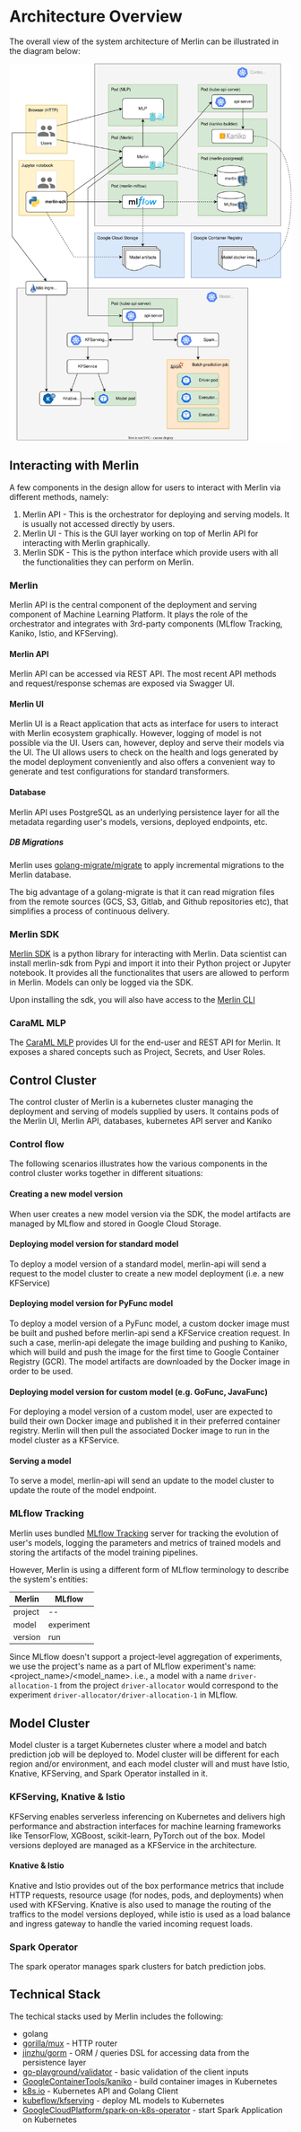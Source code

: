 # Architecture Overview

The overall view of the system architecture of Merlin can be illustrated in the diagram below:

![architecture](../diagrams/architecture.drawio.svg)

## Interacting with Merlin

A few components in the design allow for users to interact with Merlin via different methods, namely:

1. Merlin API - This is the orchestrator for deploying and serving models. It is usually not accessed directly by users.
2. Merlin UI - This is the GUI layer working on top of Merlin API for interacting with Merlin graphically.
3. Merlin SDK - This is the python interface which provide users with all the functionalities they can perform on Merlin.

### Merlin

Merlin API is the central component of the deployment and serving component of Machine Learning Platform. It plays the role of the orchestrator and integrates with 3rd-party components (MLflow Tracking, Kaniko, Istio, and KFServing).

#### Merlin API

Merlin API can be accessed via REST API. The most recent API methods and request/response schemas are exposed via Swagger UI.

#### Merlin UI

Merlin UI is a React application that acts as interface for users to interact with Merlin ecosystem graphically. However, logging of model is not possible via the UI. Users can, however, deploy and serve their models via the UI. The UI allows users to check on the health and logs generated by the model deployment conveniently and also offers a convenient way to generate and test configurations for standard transformers.

#### Database

Merlin API uses PostgreSQL as an underlying persistence layer for all the metadata regarding user's models, versions, deployed endpoints, etc.

##### DB Migrations

Merlin uses [golang-migrate/migrate](https://github.com/golang-migrate/migrate) to apply incremental migrations to the Merlin database.

The big advantage of a golang-migrate is that it can read migration files from the remote sources (GCS, S3, Gitlab, and Github repositories etc), that simplifies a process of continuous delivery.

### Merlin SDK

[Merlin SDK](./../user/connecting-to-merlin/python-sdk.md) is a python library for interacting with Merlin. Data scientist can install merlin-sdk from Pypi and import it into their Python project or Jupyter notebook. It provides all the functionalites that users are allowed to perform in Merlin. Models can only be logged via the SDK.

Upon installing the sdk, you will also have access to the [Merlin CLI](./../user/connecting-to-merlin/merlin-cli.md)

### CaraML MLP

The [CaraML MLP](https://github.com/caraml-dev/mlp) provides UI for the end-user and REST API for Merlin. It exposes a shared concepts such as Project, Secrets, and User Roles.

## Control Cluster

The control cluster of Merlin is a kubernetes cluster managing the deployment and serving of models supplied by users. It contains pods of the Merlin UI, Merlin API, databases, kubernetes API server and Kaniko

### Control flow

The following scenarios illustrates how the various components in the control cluster works together in different situations:

#### Creating a new model version

When user creates a new model version via the SDK, the model artifacts are managed by MLflow and stored in Google Cloud Storage.

#### Deploying model version for standard model

To deploy a model version of a standard model, merlin-api will send a request to the model cluster to create a new model deployment (i.e. a new KFService)

#### Deploying model version for PyFunc model

To deploy a model version of a PyFunc model, a custom docker image must be built and pushed before merlin-api send a KFService creation request. In such a case, merlin-api delegate the image building and pushing to Kaniko, which will build and push the image for the first time to Google Container Registry (GCR). The model artifacts are downloaded by the Docker image in order to be used.

#### Deploying model version for custom model (e.g. GoFunc, JavaFunc)

For deploying a model version of a custom model, user are expected to build their own Docker image and published it in their preferred container registry. Merlin will then pull the associated Docker image to run in the model cluster as a KFService.

#### Serving a model

To serve a model, merlin-api will send an update to the model cluster to update the route of the model endpoint.

### MLflow Tracking

Merlin uses bundled [MLflow Tracking](https://www.mlflow.org/docs/latest/tracking.html) server for tracking the evolution of user's models, logging the parameters and metrics of trained models and storing the artifacts of the model training pipelines.

However, Merlin is using a different form of MLflow terminology to describe the system's entities:

| Merlin  | MLflow     |
| ------- | ---------- |
| project | --         |
| model   | experiment |
| version | run        |

Since MLflow doesn't support a project-level aggregation of experiments, we use the project's name as a part of MLflow experiment's name: <project_name>/<model_name>. i.e., a model with a name `driver-allocation-1` from the project `driver-allocator` would correspond to the experiment `driver-allocator/driver-allocation-1` in MLflow.

## Model Cluster

Model cluster is a target Kubernetes cluster where a model and batch prediction job will be deployed to. Model cluster will be different for each region and/or environment, and each model cluster will and must have Istio, Knative, KFServing, and Spark Operator installed in it.

### KFServing, Knative & Istio

KFServing enables serverless inferencing on Kubernetes and delivers high performance and abstraction interfaces for machine learning frameworks like TensorFlow, XGBoost, scikit-learn, PyTorch out of the box. Model versions deployed are managed as a KFService in the architecture.

#### Knative & Istio

Knative and Istio provides out of the box performance metrics that include HTTP requests, resource usage (for nodes, pods, and deployments) when used with KFServing. Knative is also used to manage the routing of the traffics to the model versions deployed, while istio is used as a load balance and ingress gateway to handle the varied incoming request loads.

### Spark Operator

The spark operator manages spark clusters for batch prediction jobs.

## Technical Stack

The techical stacks used by Merlin includes the following:

- golang
- [gorilla/mux](https://github.com/gorilla/mux) - HTTP router
- [jinzhu/gorm](http://github.com/jinzhu/gorm) - ORM / queries DSL for accessing data from the persistence layer
- [go-playground/validator](https://github.com/go-playground/validator) - basic validation of the client inputs
- [GoogleContainerTools/kaniko](https://github.com/GoogleContainerTools/kaniko) - build container images in Kubernetes
- [k8s.io](http://k8s.io/api) - Kubernetes API and Golang Client
- [kubeflow/kfserving](http://github.com/kubeflow/kfserving) - deploy ML models to Kubernetes
- [GoogleCloudPlatform/spark-on-k8s-operator](github.com/GoogleCloudPlatform/spark-on-k8s-operator) - start Spark Application on Kubernetes
